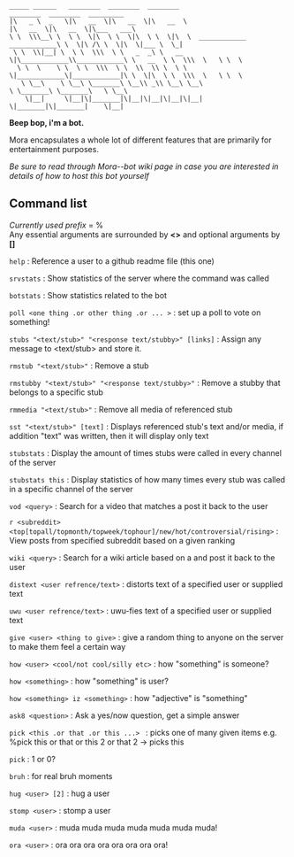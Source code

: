 ```
_____ ______   ________  ________  ________                               ________  ________  _________   
|\   _ \  _   \|\   __  \|\   __  \|\   __  \                             |\   __  \|\   __  \|\___   ___\ 
\ \  \\\__\ \  \ \  \|\  \ \  \|\  \ \  \|\  \  ____________  ____________\ \  \|\ /\ \  \|\  \|___ \  \_| 
 \ \  \\|__| \  \ \  \\\  \ \   _  _\ \   __  \|\____________\\____________\ \   __  \ \  \\\  \   \ \  \  
  \ \  \    \ \  \ \  \\\  \ \  \\  \\ \  \ \  \|____________\|____________|\ \  \|\  \ \  \\\  \   \ \  \ 
   \ \__\    \ \__\ \_______\ \__\\ _\\ \__\ \__\                            \ \_______\ \_______\   \ \__\
    \|__|     \|__|\|_______|\|__|\|__|\|__|\|__|                             \|_______|\|_______|    \|__|
 ```

**Beep bop, i'm a bot.**
   
Mora encapsulates a whole lot of different features that are primarily for entertainment purposes.
   
*Be sure to read through Mora--bot wiki page in case you are interested in details of how to host this bot yourself*

## Command list

*Currently used prefix* = %   
Any essential arguments are surrounded by **<>** and optional arguments by **[]**

`help` : Reference a user to a github readme file (this one)    
    
`srvstats` : Show statistics of the server where the command was called
    
`botstats` : Show statistics related to the bot
    
`poll <one thing .or other thing .or ... >` : set up a poll to vote on something!    
     
`stubs "<text/stub>" "<response text/stubby>" [links]` : Assign any message to <text/stub> and store it.   

`rmstub "<text/stub>"` : Remove a stub   

`rmstubby "<text/stub>" "<response text/stubby>"` : Remove a stubby that belongs to a specific stub   

`rmmedia "<text/stub>"` : Remove all media of referenced stub   
   
`sst "<text/stub>" [text]` : Displays referenced stub's text and/or media, if addition "text" was written, then it will display only text

`stubstats` : Display the amount of times stubs were called in every channel of the server

`stubstats this` : Display statistics of how many times every stub was called in a specific channel of the server    

`vod <query>` : Search for a video that matches a <query> post it back to the user  

`r <subreddit> <top[topall/topmonth/topweek/tophour]/new/hot/controversial/rising>` : View posts from specified subreddit based on a given ranking  

`wiki <query>` : Search for a wiki article based on a <query> and post it back to the user   

`distext <user refrence/text>` : distorts text of a specified user or supplied text 
    
`uwu <user refrence/text>` : uwu-fies text of a specified user or supplied text
    
`give <user> <thing to give>` : give a random thing to anyone on the server to make them feel a certain way 
     
`how <user> <cool/not cool/silly etc>` : how "something" is someone? 
    
`how <something>` : how "something" is user?
     
`how <something> iz <something>` : how "adjective" is "something"
     
`ask8 <question>` : Ask a yes/now question, get a simple answer

`pick <this .or that .or this ...> ` : picks one of many given items e.g. %pick this or that or this 2 or that 2 -> picks this
    
`pick` : 1 or 0?
   
`bruh` : for real bruh moments
    
`hug <user> [2]` : hug a user
    
`stomp <user>` : stomp a user
    
`muda <user>` : muda muda muda muda muda muda muda!
    
`ora <user>` : ora ora ora ora ora ora ora ora!



